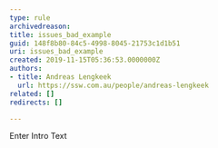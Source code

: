 ```yaml
---
type: rule
archivedreason: 
title: issues_bad_example
guid: 148f8b80-84c5-4998-8045-21753c1d1b51
uri: issues_bad_example
created: 2019-11-15T05:36:53.0000000Z
authors:
- title: Andreas Lengkeek
  url: https://ssw.com.au/people/andreas-lengkeek
related: []
redirects: []

---
```



Enter Intro Text
<br><excerpt class='endintro'></excerpt><br>



